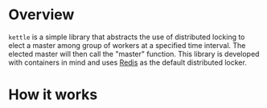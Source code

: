# Overview
`kettle` is a simple library that abstracts the use of distributed locking to elect a master among group of workers at a specified time interval. The elected master will then call the "master" function. This library is developed with containers in mind and uses [Redis](https://redis.io/) as the default distributed locker.

# How it works
